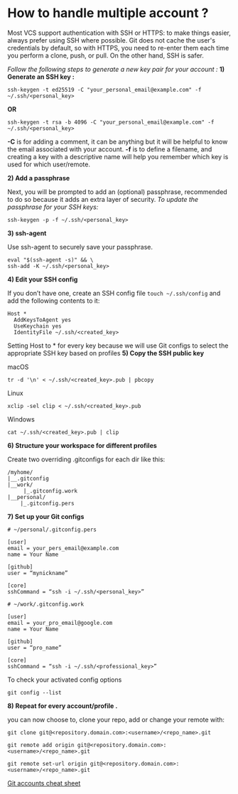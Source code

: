 # **How to handle multiple account ?**

Most VCS support authentication with SSH or HTTPS: to make things easier, always prefer using SSH where possible.
Git does not cache the user's credentials by default, so with HTTPS, you need to re-enter them each time you perform a clone, push, or pull. On the other hand, SSH is safer.

_Follow the following steps to generate a new key pair for your  account :_
**1) Generate an SSH key :**

```
ssh-keygen -t ed25519 -C "your_personal_email@example.com" -f ~/.ssh/<personal_key>
```

**OR**

```
ssh-keygen -t rsa -b 4096 -C "your_personal_email@example.com" -f ~/.ssh/<personal_key>
```

**-C** is for adding a comment, it can be anything but it will be helpful to know the email associated with your account.
**-f** is to define a filename, and creating a key with a descriptive name will help you remember which key is used for which user/remote.

**2) Add a passphrase**

Next, you will be prompted to add an (optional) passphrase, recommended to do so because it adds an extra layer of security.
*To update the passphrase for your SSH keys:*
```
ssh-keygen -p -f ~/.ssh/<personal_key>
```
**3) ssh-agent**

Use ssh-agent to securely save your passphrase.
```
eval "$(ssh-agent -s)" && \
ssh-add -K ~/.ssh/<personal_key>
```
**4) Edit your SSH config**

If you don’t have one, create an SSH config file
`touch ~/.ssh/config` and add the following contents to it:
```
Host *
  AddKeysToAgent yes
  UseKeychain yes
  IdentityFile ~/.ssh/<created_key>
```
Setting Host to * for every key because we will use Git configs to select the appropriate SSH key based on profiles
**5) Copy the SSH public key**

macOS
```
tr -d '\n' < ~/.ssh/<created_key>.pub | pbcopy
```
Linux
```
xclip -sel clip < ~/.ssh/<created_key>.pub
```
Windows
```
cat ~/.ssh/<created_key>.pub | clip
```

**6) Structure your workspace for different profiles**

Create two overriding .gitconfigs for each dir like this:
```
/myhome/
|__.gitconfig
|__work/
     |_.gitconfig.work
|__personal/
    |_.gitconfig.pers
```
**7) Set up your Git configs**

```
# ~/personal/.gitconfig.pers

[user]
email = your_pers_email@example.com
name = Your Name

[github]
user = “mynickname”

[core]
sshCommand = “ssh -i ~/.ssh/<personal_key>”
```

```
# ~/work/.gitconfig.work

[user]
email = your_pro_email@google.com
name = Your Name

[github]
user = “pro_name”

[core]
sshCommand = “ssh -i ~/.ssh/<professional_key>”
```
To check your activated config options
```
git config --list
```
**8) Repeat for every account/profile .**

you can now choose to, clone your repo, add or change your remote with:
```
git clone git@<repository.domain.com>:<username>/<repo_name>.git
```
```
git remote add origin git@<repository.domain.com>:<username>/<repo_name>.git
```
```
git remote set-url origin git@<repository.domain.com>:<username>/<repo_name>.git
```

[Git accounts cheat sheet](https://res.cloudinary.com/da8kiytlc/image/upload/v1647871440/Cheatsheets/GitGuardian_GitHub_Accounts_Cheatsheet.pdf)
